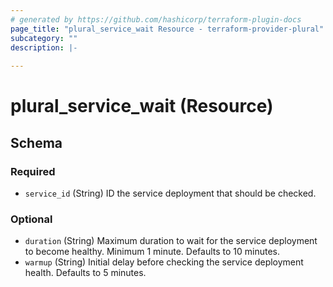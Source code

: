 ```yaml
---
# generated by https://github.com/hashicorp/terraform-plugin-docs
page_title: "plural_service_wait Resource - terraform-provider-plural"
subcategory: ""
description: |-
  
---
```


# plural_service_wait (Resource)





<!-- schema generated by tfplugindocs -->
## Schema

### Required

- `service_id` (String) ID the service deployment that should be checked.

### Optional

- `duration` (String) Maximum duration to wait for the service deployment to become healthy. Minimum 1 minute. Defaults to 10 minutes.
- `warmup` (String) Initial delay before checking the service deployment health. Defaults to 5 minutes.
